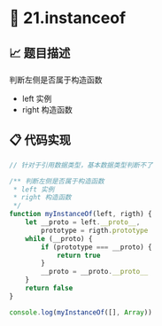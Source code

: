 # 🎨 21.instanceof



## 📈 题目描述
判断左侧是否属于构造函数
 * left 实例
 * right 构造函数

## 📋 代码实现
```typescript
// 针对于引用数据类型，基本数据类型判断不了

/** 判断左侧是否属于构造函数
 * left 实例
 * right 构造函数
 */
function myInstanceOf(left, rigth) {
    let __proto = left.__proto__,
        prototype = rigth.prototype
    while (__proto) {
        if (prototype === __proto) {
            return true
        }
        __proto = __proto.__proto__
    }
    return false
}

console.log(myInstanceOf([], Array))

```
